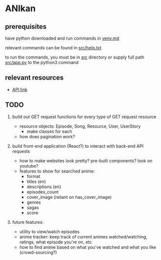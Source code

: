 # ANIkan

## prerequisites

have python downloaded and run commands in [venv.md](venv.md)

relevant commands can be found in [src/help.txt](src/help.txt)

to run the commands, you must be in [src](src) directory or supply full path [src/app.py](src/app.py) to the python3 command

## relevant resources

- [API link](https://aniapi.com/docs/resources/anime)

## TODO

1. build out GET request functions for every type of GET request resource
    - resource objects: Episode, Song, Resource, User, UserStory
      - make classes for each
    - how does pagination work?

2. build front-end application (React?) to interact with back-end API requests
    - how to make websites look pretty? pre-built components? look on youtube?
    - features to show for searched anime:
      - format
      - titles (en)
      - descriptions (en)
      - episodes_count
      - cover_image (reliant on has_cover_image)
      - genres
      - sagas
      - score

3. future features:
    - utility to view/watch episodes
    - anime tracker: keep track of current animes watched/watching, ratings, what episode you're on, etc
    - how to find anime based on what you've watched and what you like (crowd-sourcing?)
